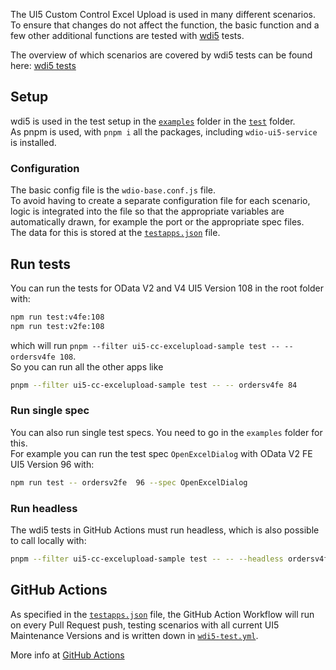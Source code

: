 The UI5 Custom Control Excel Upload is used in many different scenarios.  
To ensure that changes do not affect the function, the basic function and a few other additional functions are tested with [wdi5](https://github.com/ui5-community/wdi5) tests.

The overview of which scenarios are covered by wdi5 tests can be found here: [wdi5 tests](../SupportVersions.md#wdi5-tests)

## Setup

wdi5 is used in the test setup in the [`examples`](https://github.com/marianfoo/ui5-cc-excelUpload/tree/main/examples) folder in the [`test`](https://github.com/marianfoo/ui5-cc-excelUpload/tree/main/examples/test) folder.  
As pnpm is used, with `pnpm i` all the packages, including `wdio-ui5-service` is installed.  

### Configuration

The basic config file is the `wdio-base.conf.js` file.  
To avoid having to create a separate configuration file for each scenario, logic is integrated into the file so that the appropriate variables are automatically drawn, for example the port or the appropriate spec files.  
The data for this is stored at the [`testapps.json`](https://github.com/marianfoo/ui5-cc-excelUpload/blob/main/dev/testapps.json) file.

## Run tests

You can run the tests for OData V2 and V4 UI5 Version 108 in the root folder with:
````sh
npm run test:v4fe:108
npm run test:v2fe:108
````

which will run `pnpm --filter ui5-cc-excelupload-sample test -- -- ordersv4fe 108`.  
So you can run all the other apps like 

````sh
pnpm --filter ui5-cc-excelupload-sample test -- -- ordersv4fe 84
````


### Run single spec

You can also run single test specs. You need to go in the `examples` folder for this.  
For example you can run the test spec `OpenExcelDialog` with OData V2 FE UI5 Version 96 with:  

````sh
npm run test -- ordersv2fe  96 --spec OpenExcelDialog
````

### Run headless

The wdi5 tests in GitHub Actions must run headless, which is also possible to call locally with: 

````sh
pnpm --filter ui5-cc-excelupload-sample test -- -- --headless ordersv4fe 84
````

## GitHub Actions

As specified in the [`testapps.json`](https://github.com/marianfoo/ui5-cc-excelUpload/blob/main/dev/testapps.json) file, the GitHub Action Workflow will run on every Pull Request push, testing scenarios with all current UI5 Maintenance Versions and is written down in [`wdi5-test.yml`](https://github.com/marianfoo/ui5-cc-excelUpload/blob/main/.github/workflows/wdi5-test.yml).

More info at [GitHub Actions](../GitHubActions)
